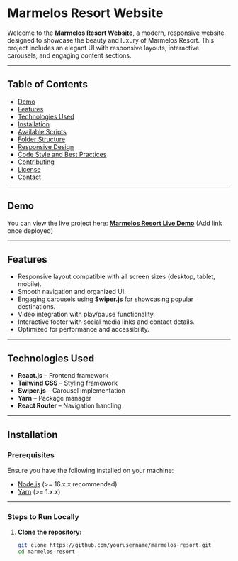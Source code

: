 # **Marmelos Resort Website**

Welcome to the **Marmelos Resort Website**, a modern, responsive website designed to showcase the beauty and luxury of Marmelos Resort. This project includes an elegant UI with responsive layouts, interactive carousels, and engaging content sections.

---

## **Table of Contents**

- [Demo](#demo)
- [Features](#features)
- [Technologies Used](#technologies-used)
- [Installation](#installation)
- [Available Scripts](#available-scripts)
- [Folder Structure](#folder-structure)
- [Responsive Design](#responsive-design)
- [Code Style and Best Practices](#code-style-and-best-practices)
- [Contributing](#contributing)
- [License](#license)
- [Contact](#contact)

---

## **Demo**

You can view the live project here: **[Marmelos Resort Live Demo](#)** (Add link once deployed)

---

## **Features**

- Responsive layout compatible with all screen sizes (desktop, tablet, mobile).
- Smooth navigation and organized UI.
- Engaging carousels using **Swiper.js** for showcasing popular destinations.
- Video integration with play/pause functionality.
- Interactive footer with social media links and contact details.
- Optimized for performance and accessibility.

---

## **Technologies Used**

- **React.js** – Frontend framework
- **Tailwind CSS** – Styling framework
- **Swiper.js** – Carousel implementation
- **Yarn** – Package manager
- **React Router** – Navigation handling

---

## **Installation**

### **Prerequisites**

Ensure you have the following installed on your machine:

- [Node.js](https://nodejs.org/) (>= 16.x.x recommended)
- [Yarn](https://yarnpkg.com/) (>= 1.x.x)

---

### **Steps to Run Locally**

1. **Clone the repository:**
   ```bash
   git clone https://github.com/yourusername/marmelos-resort.git
   cd marmelos-resort

